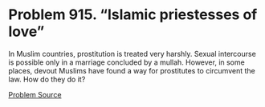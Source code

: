 # Problem 915. “Islamic priestesses of love”

In Muslim countries, prostitution is treated very harshly. Sexual intercourse is possible only in a marriage concluded by a mullah. However, in some places, devout Muslims have found a way for prostitutes to circumvent the law. How do they do it?

[Problem Source](https://www.trizland.ru/tasks/5462/)